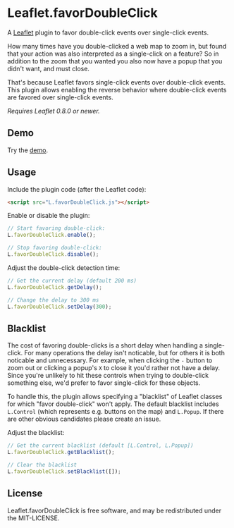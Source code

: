 Leaflet.favorDoubleClick
========================

A [Leaflet](https://github.com/Leaflet/Leaflet) plugin to favor double-click events over single-click events.

How many times have you double-clicked a web map to zoom in, 
but found that your action was also interpreted as a single-click on a feature? 
So in addition to the zoom that you wanted you also now have a popup that you didn't want, and must close.

That's because Leaflet favors single-click events over double-click events.
This plugin allows enabling the reverse behavior where double-click events are favored over single-click events.

*Requires Leaflet 0.8.0 or newer.*

## Demo

Try the [demo](http://azavea.github.io/Leaflet.favorDoubleClick).

## Usage

Include the plugin code (after the Leaflet code):

```html
<script src="L.favorDoubleClick.js"></script>
```

Enable or disable the plugin:

```js
// Start favoring double-click:
L.favorDoubleClick.enable();

// Stop favoring double-click:
L.favorDoubleClick.disable();
```

Adjust the double-click detection time:

```js
// Get the current delay (default 200 ms)
L.favorDoubleClick.getDelay();

// Change the delay to 300 ms
L.favorDoubleClick.setDelay(300);
```

## Blacklist

The cost of favoring double-clicks is a short delay when handling a single-click. 
For many operations the delay isn't noticable, but for others it is both noticable and unnecessary.
For example, when clicking the `-` button to zoom out or clicking a popup's `X` to close it you'd
rather not have a delay. Since you're unlikely to hit these controls when trying to double-click something else,
we'd prefer to favor single-click for these objects.

To handle this, the plugin allows specifying a "blacklist" of Leaflet classes for which "favor double-click" won't apply.
The default blacklist includes `L.Control` (which represents e.g. buttons on the map) and `L.Popup`. If there are other
obvious candidates please create an issue.

Adjust the blacklist:

```js
// Get the current blacklist (default [L.Control, L.Popup])
L.favorDoubleClick.getBlacklist();

// Clear the blacklist
L.favorDoubleClick.setBlacklist([]);
```

## License

Leaflet.favorDoubleClick is free software, and may be redistributed under the MIT-LICENSE.

